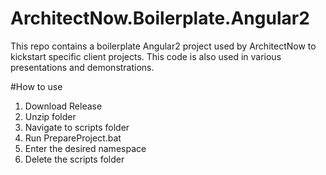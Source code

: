 # ArchitectNow.Boilerplate.Angular2
This repo contains a boilerplate Angular2 project used by ArchitectNow to kickstart specific client projects.  This code is also used in various presentations and demonstrations.

#How to use

1. Download Release
2. Unzip folder
3. Navigate to scripts folder
4. Run PrepareProject.bat
5. Enter the desired namespace
6. Delete the scripts folder 
